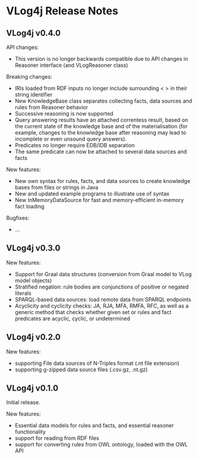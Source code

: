 VLog4j Release Notes
====================

VLog4j v0.4.0
-------------
API changes:
* This version is no longer backwards compatible due to API changes in Reasoner interface (and VLogReasoner class)

Breaking changes:
* IRIs loaded from RDF inputs no longer include surrounding < > in their string identifier
* New KnowledgeBase class separates collecting facts, data sources and rules from Reasoner behavior
* Successive reasoning is now supported
* Query answering results have an attached correntess result, based on the current state of the knowledge base and of the materialisation (for example, changes to the knowledge base after reasoning may lead to incomplete or even unsound query answers).
* Predicates no longer require EDB/IDB separation
* The same predicate can now be attached to several data sources and facts

New features:
* New own syntax for rules, facts, and data sources to create knowledge bases from files or strings in Java
* New and updated example programs to illustrate use of syntax
* New InMemoryDataSource for fast and memory-efficient in-memory fact loading

Bugfixes:
* ...


VLog4j v0.3.0
-------------

New features:
* Support for Graal data structures (conversion from Graal model to VLog model objects)
* Stratified negation: rule bodies are conjunctions of positive or negated literals
* SPARQL-based data sources: load remote data from SPARQL endpoints
* Acyclicity and cyclicity checks: JA, RJA, MFA, RMFA, RFC, as well as a generic method that checks whether given set or rules and fact predicates are acyclic, cyclic, or undetermined

VLog4j v0.2.0
-------------

New features:
* supporting File data sources of N-Triples format (.nt file extension) 
* supporting g-zipped data source files (.csv.gz, .nt.gz)

VLog4j v0.1.0
-------------

Initial release.

New features:
* Essential data models for rules and facts, and essential reasoner functionality
* support for reading from RDF files
* support for converting rules from OWL ontology, loaded with the OWL API

